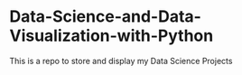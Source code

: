 # Data-Science-and-Data-Visualization-with-Python
This is a repo to store and display my Data Science Projects
